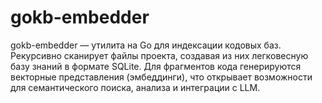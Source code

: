 # gokb-embedder
gokb-embedder — утилита на Go для индексации кодовых баз. Рекурсивно сканирует файлы проекта, создавая из них легковесную базу знаний в формате SQLite. Для фрагментов кода генерируются векторные представления (эмбеддинги), что открывает возможности для семантического поиска, анализа и интеграции с LLM.
